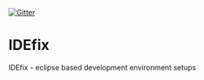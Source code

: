 [![Gitter](https://badges.gitter.im/Join%20Chat.svg)](https://gitter.im/peterkir/idefix?utm_source=badge&utm_medium=badge&utm_campaign=pr-badge)

# IDEfix
IDEfix - eclipse based development environment setups
